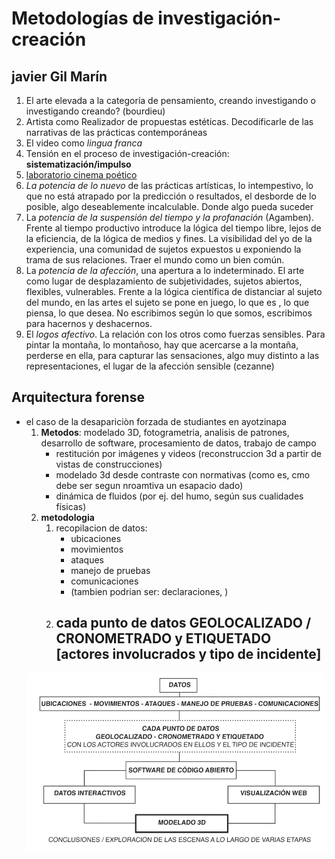 # Metodologías de investigación-creación

## javier Gil Marín 

1. El arte elevada a la categoría de pensamiento, creando investigando o investigando creando? (bourdieu)
2. Artista como Realizador de propuestas estéticas. Decodificarle de las narrativas de las prácticas contemporáneas 
3. El video como _lingua franca_
4. Tensión en el proceso de investigación-creación: **sistematización/impulso**
5. [laboratorio cinema poético](https://lab.cinemapoetico.net/)
6. _La potencia de lo nuevo_ de las prácticas artísticas, lo intempestivo, lo que no está atrapado por la predicción o resultados, el desborde de lo posible, algo deseablemente incalculable. Donde algo pueda suceder
7. La _potencia de la suspensión del tiempo y la profanación_ (Agamben). Frente al tiempo productivo introduce la lógica del tiempo libre, lejos de la eficiencia, de la lógica de medios y fines. La visibilidad del yo de la experiencia, una comunidad de sujetos expuestos u exponiendo la trama de sus relaciones. Traer el mundo como un bien común. 
8. La _potencia de la afección_, una apertura a lo indeterminado. El arte como lugar de desplazamiento de subjetividades, sujetos abiertos, flexibles, vulnerables. Frente a la lógica científica de distanciar al sujeto del mundo, en las artes el sujeto se pone en juego, lo que es , lo que piensa, lo que desea. No escribimos según lo que somos, escribimos para hacernos y deshacernos. 
9. El _logos afectivo_. La relación con los otros como fuerzas sensibles. Para pintar la montaña, lo montañoso, hay que acercarse a la montaña, perderse en ella, para capturar las sensaciones, algo muy distinto a las representaciones, el lugar de la afección sensible (cezanne)

## Arquitectura forense

- el caso de la desapariciòn forzada de studiantes en ayotzinapa
    1. __Metodos__: modelado 3D, fotogrametria, analisis de patrones, desarrollo de software, procesamiento de datos, trabajo de campo
        - restitución por imágenes y videos (reconstruccion 3d a partir de vistas de construcciones)
        - modelado 3d desde contraste con normativas (como es, cmo debe ser segun nroamtiva un esapacio dado)
        - dinámica de fluidos (por ej. del humo, según sus cualidades físicas)
    2. __metodologia__
        1. recopilacion de datos: 
            - ubicaciones
            - movimientos
            - ataques
            - manejo de pruebas
            - comunicaciones
            - (tambien podrian ser: declaraciones, )
        2. cada punto de datos GEOLOCALIZADO / CRONOMETRADO y ETIQUETADO [actores involucrados y tipo de incidente]
            - 
    ![alt text](image.png)